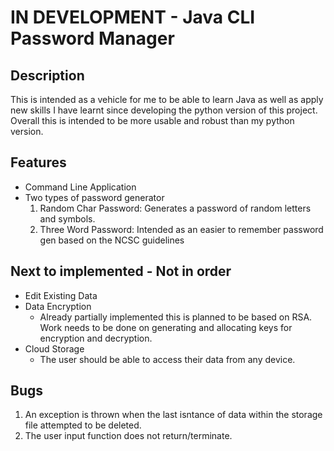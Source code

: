 # IN DEVELOPMENT - Java CLI Password Manager
## Description
This is intended as a vehicle for me to be able to learn Java as well as apply new skills I have learnt since developing the python version of this project. Overall this is intended to be more usable and robust than my python version.

## Features
- Command Line Application
- Two types of password generator
  1. Random Char Password: Generates a password of random letters and symbols.
  2. Three Word Password: Intended as an easier to remember password gen based on the NCSC guidelines

## Next to implemented - Not in order
- Edit Existing Data
- Data Encryption
  - Already partially implemented this is planned to be based on RSA. Work needs to be done on generating and allocating keys for encryption and decryption.
- Cloud Storage
  - The user should be able to access their data from any device.

## Bugs
  1. An exception is thrown when the last isntance of data within the storage file attempted to be deleted.
  2. The user input function does not return/terminate. 
